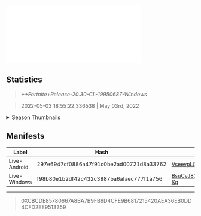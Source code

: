 <div style="pointer-events: none">
  <img style="pointer-events: none" src="https://raw.githubusercontent.com/Tectors/Archive/master/source/dependents/gen.20.30.svg" width="360" height="155">
<div>

## Statistics
> *++Fortnite+Release-20.30-CL-19950687-Windows*

> 2022-05-03 18:55:22.336538 | May 03rd, 2022

<details>
  <summary>Season Thumbnails</summary>

  > Seasonal thumbnails are a season's normal ltms and their photos.

  | Name | ID |
  | - | - |
  | [Zero Build - Duos](https://raw.githubusercontent.com/Tectors/Archive/master/source/dependents/monthly-rotaton/playlist_nobuildbr_duo_20_30.png) | Playlist_NoBuildBR_Duo |
  | [Solo](https://raw.githubusercontent.com/Tectors/Archive/master/source/dependents/monthly-rotaton/playlist_defaultsolo_20_30.png) | Playlist_DefaultSolo |
  | [Zero Build - Trios](https://raw.githubusercontent.com/Tectors/Archive/master/source/dependents/monthly-rotaton/playlist_nobuildbr_trio_20_30.png) | Playlist_NoBuildBR_Trio |
  | [Zero Build - Solo](https://raw.githubusercontent.com/Tectors/Archive/master/source/dependents/monthly-rotaton/playlist_nobuildbr_solo_20_30.png) | Playlist_NoBuildBR_Solo |
</details>

## Manifests
| Label | Hash | Route |
| - | - | - |
| Live-Android | 297e6947cf0886a47f91c0be2ad00721d8a33762 | [VseevpLQS5eiF_SuvkeNEs0oR8OTqg](https://github.com/Tectors/Archive/blob/master/manifests/VseevpLQS5eiF_SuvkeNEs0oR8OTqg.manifest) |
| Live-Windows | f98b80e1b2df42c432c3887ba6afaec777f1a756 | [BsuCvJ815VbFKPegskeAUusgpXx-Kg](https://github.com/Tectors/Archive/blob/master/manifests/BsuCvJ815VbFKPegskeAUusgpXx-Kg.manifest) |

---

> 0XCBCDE85780667A8BA7B9FB9D4CFE9B6817215420AEA36EB0DD4CFD2EE9513359

